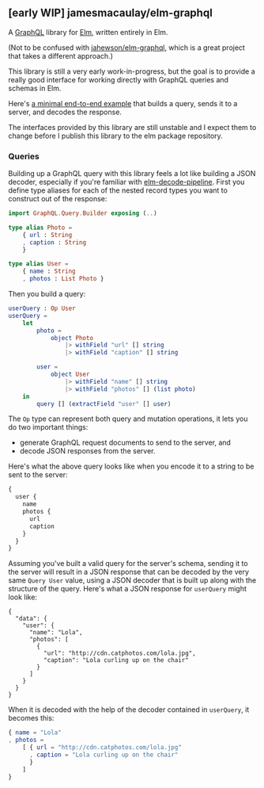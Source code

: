 ## [early WIP] jamesmacaulay/elm-graphql

A [GraphQL](http://graphql.org) library for [Elm](http://elm-lang.org), written entirely in Elm.

(Not to be confused with [jahewson/elm-graphql](https://github.com/jahewson/elm-graphql), which is a great project that takes a different approach.)

This library is still a very early work-in-progress, but the goal is to provide a really good interface for working directly with GraphQL queries and schemas in Elm.

Here's [a minimal end-to-end example](https://github.com/jamesmacaulay/elm-graphql/tree/master/example) that builds a query, sends it to a server, and decodes the response.

The interfaces provided by this library are still unstable and I expect them to change before I publish this library to the elm package repository.

### Queries

Building up a GraphQL query with this library feels a lot like building a JSON decoder, especially if you're familiar with [elm-decode-pipeline](http://package.elm-lang.org/packages/NoRedInk/elm-decode-pipeline/latest). First you define type aliases for each of the nested record types you want to construct out of the response:

```elm
import GraphQL.Query.Builder exposing (..)

type alias Photo =
    { url : String
    , caption : String
    }

type alias User =
    { name : String
    , photos : List Photo }
```

Then you build a query:

```elm
userQuery : Op User
userQuery =
    let
        photo =
            object Photo
                |> withField "url" [] string
                |> withField "caption" [] string

        user =
            object User
                |> withField "name" [] string
                |> withField "photos" [] (list photo)
    in
        query [] (extractField "user" [] user)
```

The `Op` type can represent both query and mutation operations, it lets you do two important things:
  
  * generate GraphQL request documents to send to the server, and
  * decode JSON responses from the server.

Here's what the above query looks like when you encode it to a string to be sent to the server:

```graphql
{
  user {
    name
    photos {
      url
      caption
    }
  }
}
```

Assuming you've built a valid query for the server's schema, sending it to the server will result in a JSON response that can be decoded by the very same `Query User` value, using a JSON decoder that is built up along with the structure of the query. Here's what a JSON response for `userQuery` might look like:

```
{
  "data": {
    "user": {
      "name": "Lola",
      "photos": [
        {
          "url": "http://cdn.catphotos.com/lola.jpg",
          "caption": "Lola curling up on the chair"
        }
      ]
    }
  }
}
```

When it is decoded with the help of the decoder contained in `userQuery`, it becomes this:

```elm
{ name = "Lola"
, photos =
    [ { url = "http://cdn.catphotos.com/lola.jpg"
      , caption = "Lola curling up on the chair"
      }
    ]
}
```
